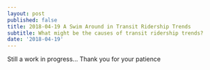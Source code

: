 ```yaml
---
layout: post
published: false
title: 2018-04-19 A Swim Around in Transit Ridership Trends
subtitle: What might be the causes of transit ridership trends?
date: '2018-04-19'
---
```

Still a work in progress... Thank you for your patience
